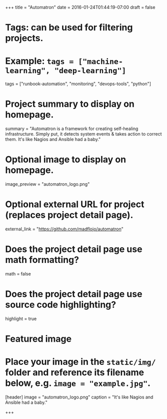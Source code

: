 +++
title = "Automatron"
date = 2016-01-24T01:44:19-07:00
draft = false

# Tags: can be used for filtering projects.
# Example: `tags = ["machine-learning", "deep-learning"]`
tags = ["runbook-automation", "monitoring", "devops-tools", "python"]

# Project summary to display on homepage.
summary = "Automatron is a framework for creating self-healing infrastructure. Simply put, it detects system events & takes action to correct them. It's like Nagios and Ansible had a baby."

# Optional image to display on homepage.
image_preview = "automatron_logo.png"

# Optional external URL for project (replaces project detail page).
external_link = "https://github.com/madflojo/automatron"

# Does the project detail page use math formatting?
math = false

# Does the project detail page use source code highlighting?
highlight = true

# Featured image
# Place your image in the `static/img/` folder and reference its filename below, e.g. `image = "example.jpg"`.
[header]
image = "automatron_logo.png"
caption = "It's like Nagios and Ansible had a baby."

+++

